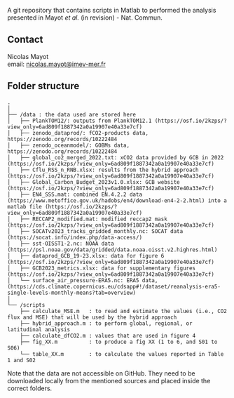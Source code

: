 A git repository that contains scripts in Matlab to performed the analysis presented in Mayot *et al.* (in revision) - Nat. Commun.

## Contact
Nicolas Mayot  
email: nicolas.mayot@imev-mer.fr  

## Folder structure

```text
.
│  
├── /data : the data used are stored here
│   ├── PlankTOM12/: outputs from PlankTOM12.1 (https://osf.io/2kzps/?view_only=6ad809f1887342a0a19907e40a33e7cf)
│   ├── zenodo_dataprod/: fCO2-products data, https://zenodo.org/records/10222484
│   ├── zenodo_oceanmodel/: GOBMs data, https://zenodo.org/records/10222484
│   ├── global_co2_merged_2022.txt: xCO2 data provided by GCB in 2022 (https://osf.io/2kzps/?view_only=6ad809f1887342a0a19907e40a33e7cf)
│   ├── Cflu_RSS_n_RNB.xlsx: results from the hybrid approach (https://osf.io/2kzps/?view_only=6ad809f1887342a0a19907e40a33e7cf)
│   ├── Global_Carbon_Budget_2023v1.0.xlsx: GCB website (https://osf.io/2kzps/?view_only=6ad809f1887342a0a19907e40a33e7cf)
│   ├── EN4_SSS.mat: combined EN.4.2.2 data (https://www.metoffice.gov.uk/hadobs/en4/download-en4-2-2.html) into a matlab file (https://osf.io/2kzps/?view_only=6ad809f1887342a0a19907e40a33e7cf)
│   ├── RECCAP2_modified.mat: modified reccap2 mask (https://osf.io/2kzps/?view_only=6ad809f1887342a0a19907e40a33e7cf)
│   ├── SOCATv2023_tracks_gridded_monthly.nc: SOCAT data (https://socat.info/index.php/data-access/)
│   ├── sst-OISST1-2.nc: NOAA data (https://psl.noaa.gov/data/gridded/data.noaa.oisst.v2.highres.html)
│   ├── dataprod_GCB_19-23.xlsx: data for figure 6 (https://osf.io/2kzps/?view_only=6ad809f1887342a0a19907e40a33e7cf)
│   ├── GCB2023_metrics.xlsx: data for supplementary figures (https://osf.io/2kzps/?view_only=6ad809f1887342a0a19907e40a33e7cf)
│   └── surface_air_pressure-ERA5.nc: ERA5 data, (https://cds.climate.copernicus.eu/cdsapp#!/dataset/reanalysis-era5-single-levels-monthly-means?tab=overview)
│   
└── /scripts
    ├── calculate_MSE.m   : to read and estimate the values (i.e., CO2 flux and MSE) that will be used by the hybrid approach
    ├── hybrid_approach.m : to perform global, regional, or latitudinal analysis
    ├── calculate_dfCO2.m : values that are used in figure 4
    ├── fig_XX.m          : to produce a fig XX (1 to 6, and S01 to S06)
    └── table_XX.m        : to calculate the values reported in Table 1 and S02
```

Note that the data are not accessible on GitHub. They need to be downloaded locally from the mentioned sources and placed inside the correct folders. 
